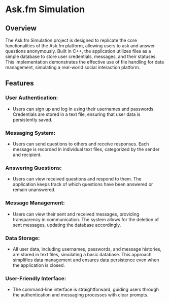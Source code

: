 # Ask.fm Simulation

## Overview
The Ask.fm Simulation project is designed to replicate the core functionalities of the Ask.fm platform, allowing users to ask and answer questions anonymously. Built in C++, the application utilizes files as a simple database to store user credentials, messages, and their statuses. This implementation demonstrates the effective use of file handling for data management, simulating a real-world social interaction platform.

## Features

### User Authentication:
- Users can sign up and log in using their usernames and passwords. Credentials are stored in a text file, ensuring that user data is persistently saved.

### Messaging System:
- Users can send questions to others and receive responses. Each message is recorded in individual text files, categorized by the sender and recipient.

### Answering Questions:
- Users can view received questions and respond to them. The application keeps track of which questions have been answered or remain unanswered.

### Message Management:
- Users can view their sent and received messages, providing transparency in communication. The system allows for the deletion of sent messages, updating the database accordingly.

### Data Storage:
- All user data, including usernames, passwords, and message histories, are stored in text files, simulating a basic database. This approach simplifies data management and ensures data persistence even when the application is closed.

### User-Friendly Interface:
- The command-line interface is straightforward, guiding users through the authentication and messaging processes with clear prompts.
